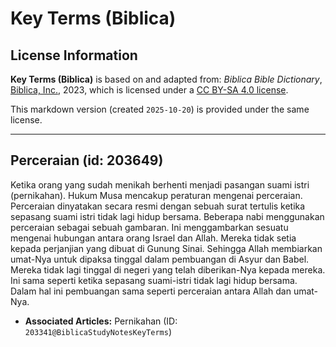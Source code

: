 # Key Terms (Biblica)

## License Information

**Key Terms (Biblica)** is based on and adapted from: _Biblica Bible Dictionary_, [Biblica, Inc.](https://www.biblica.com/), 2023, which is licensed under a [CC BY-SA 4.0 license](https://creativecommons.org/licenses/by-sa/4.0/legalcode.en).

This markdown version (created `2025-10-20`) is provided under the same license.



--------------------------------

## Perceraian (id: 203649)

Ketika orang yang sudah menikah berhenti menjadi pasangan suami istri (pernikahan). Hukum Musa mencakup peraturan mengenai perceraian. Perceraian dinyatakan secara resmi dengan sebuah surat tertulis ketika sepasang suami istri tidak lagi hidup bersama. Beberapa nabi menggunakan perceraian sebagai sebuah gambaran. Ini menggambarkan sesuatu mengenai hubungan antara orang Israel dan Allah. Mereka tidak setia kepada perjanjian yang dibuat di Gunung Sinai. Sehingga Allah membiarkan umat\-Nya untuk dipaksa tinggal dalam pembuangan di Asyur dan Babel. Mereka tidak lagi tinggal di negeri yang telah diberikan\-Nya kepada mereka. Ini sama seperti ketika sepasang suami\-istri tidak lagi hidup bersama. Dalam hal ini pembuangan sama seperti perceraian antara Allah dan umat\-Nya. 

* **Associated Articles:** Pernikahan (ID: `203341@BiblicaStudyNotesKeyTerms`)

